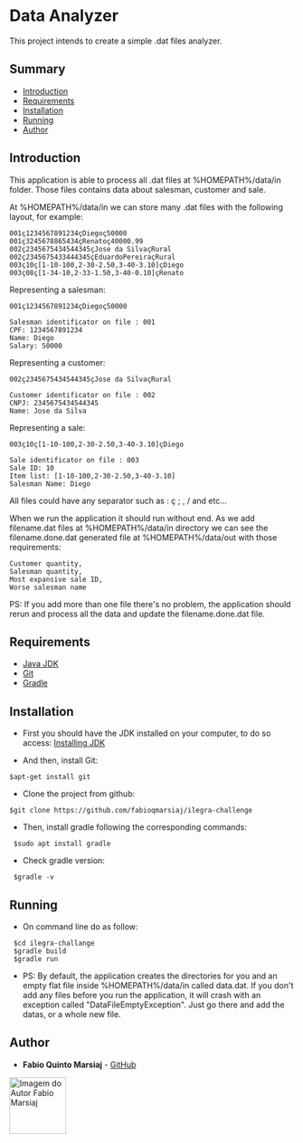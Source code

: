 # Data Analyzer

This project intends to create a simple .dat files analyzer.

## Summary

  - [Introduction](#introduction)
  - [Requirements](#requirements)
  - [Installation](#installation)
  - [Running](#running)
  - [Author](#author)
  
  ## Introduction
  
  This application is able to process all .dat files at %HOMEPATH%/data/in folder.
  Those files contains data about salesman, customer and sale.
  
  At %HOMEPATH%/data/in we can store many .dat files with the following layout, for example: 
  ```
  001ç1234567891234çDiegoç50000 
  001ç3245678865434çRenatoç40000.99
  002ç2345675434544345çJose da SilvaçRural
  002ç2345675433444345çEduardoPereiraçRural
  003ç10ç[1-10-100,2-30-2.50,3-40-3.10]çDiego
  003ç08ç[1-34-10,2-33-1.50,3-40-0.10]çRenato
```

Representing a salesman:
```
001ç1234567891234çDiegoç50000

Salesman identificator on file : 001
CPF: 1234567891234
Name: Diego
Salary: 50000
```

Representing a customer:
```
002ç2345675434544345çJose da SilvaçRural

Customer identificator on file : 002
CNPJ: 2345675434544345
Name: Jose da Silva
```

Representing a sale:
```
003ç10ç[1-10-100,2-30-2.50,3-40-3.10]çDiego

Sale identificator on file : 003
Sale ID: 10
Item list: [1-10-100,2-30-2.50,3-40-3.10]
Salesman Name: Diego
```

All files could have any separator such as : ç ; , / and etc...

When we run the application it should run without end. As we add filename.dat files at %HOMEPATH%/data/in directory
we can see the filename.done.dat generated file at %HOMEPATH%/data/out with those requirements:
```
Customer quantity,
Salesman quantity,
Most expansive sale ID,
Worse salesman name
```

PS: If you add more than one file there's no problem, the application should rerun and process all the data and update the filename.done.dat file.

  
  ## Requirements
  
  - [Java JDK](https://www.oracle.com/technetwork/java/javase/downloads/jdk8-downloads-2133151.html)
  - [Git](https://git-scm.com/)
  - [Gradle](https://gradle.org/)
  
  
  ## Installation
  
  - First you should have the JDK installed on your computer, to do so access: [Installing JDK](https://docs.oracle.com/cd/E19182-01/820-7851/inst_cli_jdk_javahome_t/)
  
  - And then, install Git:
  ```
  $apt-get install git
  ```

  
  - Clone the project from github:
  
  ```
$git clone https://github.com/fabioqmarsiaj/ilegra-challenge
``` 
  
  - Then, install gradle following the corresponding commands:
  ```
   $sudo apt install gradle
``` 

- Check gradle version:
 ```
  $gradle -v
```
  
   
   ## Running
    
   - On command line do as follow:
   
   ```
    $cd ilegra-challange
    $gradle build
    $gradle run
   ```

   - PS: By default, the application creates the directories for you and an empty flat file inside %HOMEPATH%/data/in called data.dat.
   If you don't add any files before you run the application, it will crash with an exception called "DataFileEmptyException".
   Just go there and add the datas, or a whole new file.
   
   ## Author
   
   * **Fabio Quinto Marsiaj** -  [GitHub](https://github.com/fabioqmarsiaj)
   
   <a href="https://github.com/fabioqmarsiaj">
     <img 
     alt="Imagem do Autor Fabio Marsiaj" src="https://avatars0.githubusercontent.com/u/34289167?s=460&v=4" width="100">
   </a>
  
